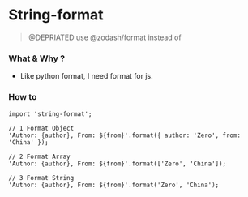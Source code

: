 # String-format
> @DEPRIATED use @zodash/format instead of

### What & Why ?
* Like python format, I need format for js.

### How to

```
import 'string-format';

// 1 Format Object
'Author: {author}, From: ${from}'.format({ author: 'Zero', from: 'China' });

// 2 Format Array
'Author: {author}, From: ${from}'.format(['Zero', 'China']);

// 3 Format String
'Author: {author}, From: ${from}'.format('Zero', 'China');
```

